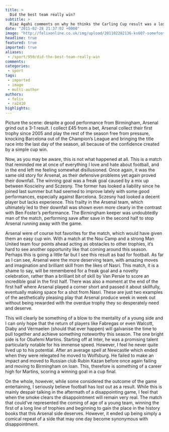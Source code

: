 ```yaml
---
title: >
  Did the best team really win?
subtitle: >
  Riaz Agahi comments on why he thinks the Carling Cup result was a loss for football
date: "2011-02-28 21:37:02 +0000"
image: "http://felixonline.co.uk/img/upload/201102282136-ks607-somefoot.jpg"
headline: true
featured: true
imported: true
aliases:
 - /sport/950/did-the-best-team-really-win
comments:
categories:
 - sport
tags:
 - imported
 - image
 - multi-author
authors:
 - felix
 - ra2410
highlights:
---
```


Picture the scene: despite a good performance from Birmingham, Arsenal grind out a 3-1 result. I collect £45 from a bet, Arsenal collect their first trophy since 2005 and play the rest of the season free from pressure, knocking Barcelona out of the Champion’s League and bringing the title race into the last day of the season, all because of the confidence created by a simple cup win.

Now, as you may be aware, this is not what happened at all. This is a match that reminded me at once of everything I love and hate about football, and in the end left me feeling somewhat disillusioned. Once again, it was the same old story for Arsenal, as their defensive problems yet again proved their downfall. The winning goal was a freak goal caused by a mix up between Koscielny and Sczesny. The former has looked a liability since he joined last summer but had seemed to improve lately with some good performances, especially against Barcelona. Sczesny had looked a decent player but lacks experience. This frailty in the Arsenal team, which ultimately led to their downfall was shown even more clearly in the contrast with Ben Foster’s performance. The Birmingham keeper was undoubtedly man of the match, performing save after save in the second half to stop Arsenal running away with the game.

Arsenal were of course hot favorites for the match, which would have given them an easy cup win. With a match at the Nou Camp and a strong Man United team four points ahead acting as obstacles to other trophies, it’s hard to see another opportunity like that coming around this season. Perhaps this is going a little far but I see this result as bad for football. As far as I can see, Arsenal were the more deserving team, with amazing moves and imagination and brilliant skill from the likes of Nasri. This match, it is a shame to say, will be remembered for a freak goal and a novelty celebration, rather than a brilliant bit of skill by Van Persie to score an incredible goal in the first half. There was also a moment at the end of the first half where Arsenal played a corner short and passed it about skillfully, eventually making space for a shot from Nasri. These are just two examples of the aesthetically pleasing play that Arsenal produce week in week out without being rewarded with the overdue trophy they so desperately need and deserve.

This will clearly be something of a blow to the mentality of a young side and I can only hope that the return of players like Fabregas or even Walcott, Diaby and Vermaelen (should that ever happen) will galvanise the time to pull together and achieve something noteworthy this season. The one bright side is for Obafemi Martins. Starting off at Inter, he was a promising talent particularly notable for his immense speed. However, I feel he never quite lived up to his potential. After an average spell at Newcastle which ended when they were relegated he moved to Wolfsburg. He failed to make an impact and moved to Russian club Rubin Kazan before once again failing and moving to Birmingham on loan. This, therefore is something of a career high for Martins, scoring a winning goal in a cup final.

On the whole, however, while some considered the outcome of the game entertaining, I seriously believe football has lost out as a result. While this is mainly despair talking in the aftermath of a disappointing game, I feel that when the smoke clears the disappointment will remain very real. The match that could’ve represented the coming of age of a young team, winning the first of a long line of trophies and beginning to gain the place in the history books that this Arsenal side deserves. However, it ended up being simply a comical repeat of a side that may one day become synonymous with disappointment.
